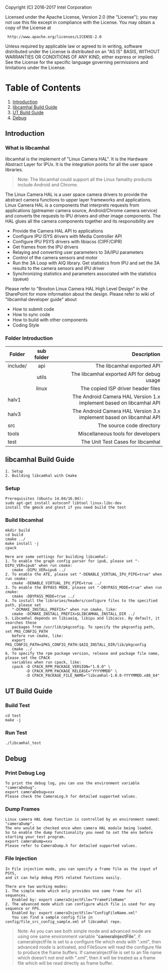 
Copyright (C) 2016-2017 Intel Corporation

Licensed under the Apache License, Version 2.0 (the "License");
you may not use this file except in compliance with the License.
You may obtain a copy of the License at

     http://www.apache.org/licenses/LICENSE-2.0

Unless required by applicable law or agreed to in writing, software
distributed under the License is distributed on an "AS IS" BASIS,
WITHOUT WARRANTIES OR CONDITIONS OF ANY KIND, either express or implied.
See the License for the specific language governing permissions and
limitations under the License.


# Table of Contents
1. [Introduction](##Introduction)
2. [libcamhal Build Guide](##libcamhal-Build-Guide)
3. [UT Build Guide](##UT-Build-Guide)
4. [Debug](##Debug)

## Introduction
### What is libcamhal
libcamhal is the implement of "Linux Camera HAL".
It is the Hardware Abstract Layer for IPUx. It is the integration points for all
the user space libraries.

> Note:
> The libcamhal could support all the Linux famality products include Android and Chrome.

The Linux Camera HAL is a user space camera drivers to provide the abstract camera
functions to upper layer frameworks and applications.
Linux Camera HAL is a components that interprets requests from applications
(gstreamer camera source, Android/Chrome camera service) and converts the requests
to IPU drivers and other image components.
The HAL glues all the camera components together and its responsibility are
 * Provide the Camera HAL API to applications
 * Configure IPU ISYS drivers with Media Controller API
 * Configure IPU PSYS drivers with libiacss (CIPF/CIPR)
 * Get frames from the IPU drivers
 * Relaying and converting user parameters to 3A/IPU parameters
 * Control of the camera sensors and motor
 * Run the 3A Loop with AIQ library. Get statistics from IPU and set the 3A results to the camera sensors and IPU driver
 * Synchronizing statistics and parameters associated with the statistics (queue)


Please refer to "Broxton Linux Camera HAL High Level Design" in the SharePoint
	for more information about the design.
Please refer to wiki of "libcamhal developer guide" about
 * How to submit code
 * How to sync code
 * How to build with other components
 * Coding Style

### Folder Introduction

| Folder    | sub folder    | Description  |
| ----------|:-------------:| -----:|
| include/  | api | The libcamhal exported API |
|           | utils         |   The libcamhal exported API for debug usage |
|           | linux         |   The copied ISP driver header files |
| halv1     | | The Android Camera HAL Version 1.x implement based on libcamhal API |
| halv3     | | The Android Camera HAL Version 3.x implement based on libcamhal API |
| src       | | The source code directory |
| tools     | | Miscellaneous tools for developers |
| test      | | The Unit Test Cases for libcamhal |


## libcamhal Build Guide
    1. Setup
    2. Building libcamhal with Cmake

### Setup
    Prerequisites (Ubuntu 14.04/16.04):
    sudo apt-get install autoconf libtool linux-libc-dev
    install the gmock and gtest if you need build the test

### Build libcamhal
    mkdir build
    cd build
    cmake ../
    make install -j
    cpack

    Here are some settings for building libcamhal:
    1. To enable the graph config parser for ipu6, please set "-DIPU_VER=ipu6" when run cmake:
       cmake -DIPU_VER=ipu6 ../
    2. To enable the ATE, please set "-DENABLE_VIRTUAL_IPU_PIPE=true" when run cmake:
       cmake -DENABLE_VIRTUAL_IPU_PIPE=true ../
    3. To enable the BYPASS MODE, please set "-DBYPASS_MODE=true" when run cmake:
       cmake -DBYPASS_MODE=true ../
    4. To install the libraries/headers/configure files to the specified path, please set
       "-DCMAKE_INSTALL_PREFIX=" when run cmake, like:
       cmake -DCMAKE_INSTALL_PREFIX=$LIBCAMHAL_INSTALL_DIR ../
    5. Libcamhal depends on libiaaiq, libipu and libiacss. By default, it searches these
       packages from /usr/lib/pkgconfig. To specify the pkgconfig path, set PKG_CONFIG_PATH
       before run cmake, like:
       export PKG_CONFIG_PATH=$PKG_CONFIG_PATH:$AIQ_INSTALL_DIR/lib/pkgconfig
       cmake ../
    6. To specify the rpm package version, release and package file name, please set the CPACK
       variables when run cpack, like:
       cpack -D CPACK_RPM_PACKAGE_VERSION="1.0.0" \
             -D CPACK_RPM_PACKAGE_RELEASE="YYYYMMDD" \
             -D CPACK_PACKAGE_FILE_NAME="libcamhal-1.0.0-YYYYMMDD.x86_64"

## UT Build Guide
### Build Test
    cd test
    make -j

### Run Test
    ./libcamhal_test

## Debug
### Print Debug Log
    To print the debug log, you can use the environment variable "cameraDebug".
    export cameraDebug=xxx
    Please check the CameraLog.h for detailed supported values.
### Dump Frames
    Linux camera HAL dump function is controlled by an environment named: "cameraDump".
    The env would be checked once when camera HAL module being loaded.
    So to enable the dump functionality you need to set the env before starting your test program.
    export cameraDump=xxx
    Please refer to CameraDump.h for detailed supported values.
### File Injection
    In File injection mode, you can specify a frame file as the input of PSYS,
    and it can help debug PSYS related functions easily.

    There are two working modes:
    1. The simple mode which only provides one same frame for all sequences.
       Enabled by: export cameraInjectFile="FrameFileName"
    2. The advanced mode which can configure which file is used for any sequence or FPS.
       Enabled by: export cameraInjectFile="ConfigFileName.xml"
       You can find a sample config file in config/file_src_config_sample.xml of libcamhal repo.
> Note: As you can see both simple mode and advanced mode are using one same environment variable
> "**cameraInjectFile**", if cameraInjectFile is set to a configure file which ends with ".xml",
> then advanced mode is activated, and FileSoure will read the configure file to produce
> the frame buffers. If cameraInjectFile is set to an file name which doesn't not end with
> ".xml", then it will be treated as a frame file which will be read directly as frame buffer.
